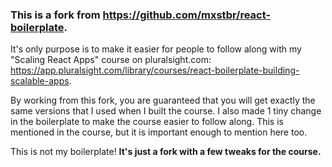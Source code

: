 ### This is a fork from https://github.com/mxstbr/react-boilerplate. 

It's only purpose is to make it easier for people to follow along with my "Scaling React Apps" course on pluralsight.com: https://app.pluralsight.com/library/courses/react-boilerplate-building-scalable-apps. 

By working from this fork, you are guaranteed that you will get exactly the same versions that I used when I built the course. I also made 1 tiny change in the boilerplate to make the course easier to follow along. This is mentioned in the course, but it is important enough to mention here too. 

This is not my boilerplate! **It's just a fork with a few tweaks for the course.**
